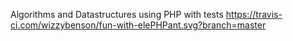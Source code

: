 Algorithms and Datastructures using PHP with tests
https://travis-ci.com/wizzybenson/fun-with-elePHPant.svg?branch=master
